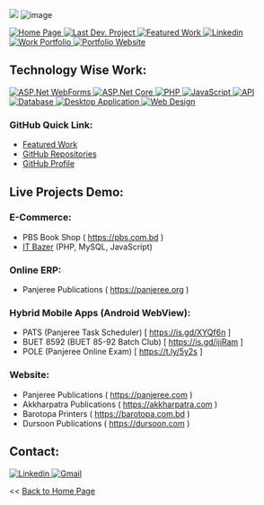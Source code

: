 <a href="https://hits.seeyoufarm.com"><img src="https://hits.seeyoufarm.com/api/count/incr/badge.svg?url=https%3A%2F%2Fgithub.com%2Fsayed-masud%2FDashboard%2Fhit-counter&count_bg=%2379C83D&title_bg=%23555555&icon=&icon_color=%23E7E7E7&title=Visitor+Counter&edge_flat=false"/></a>
![image](https://user-images.githubusercontent.com/83280369/184509340-309fce57-769e-4773-9c25-32816243d678.png)


<p>
 <a href="https://github.com/sayed-masud" target="_blank">
  <img
    alt="Home Page"
    src="https://img.shields.io/static/v1?label=&message=Home Page&color=lightgrey&style=for-the-badge"
  />
</a>
<a href="https://pbs.com.bd" target="_blank">
  <img
    alt="Last Dev. Project"
    src="https://img.shields.io/static/v1?label=&message=Last Dev. Project&color=blue&style=for-the-badge"
  />
</a>
<a href="https://github.com/stars/sayed-masud/lists/featured-work" target="_blank">
  <img
    alt="Featured Work"
    src="https://img.shields.io/static/v1?label=&message=Featured Work&color=blue&style=for-the-badge"
  />
</a>
 <a href="https://www.linkedin.com/in/sayedmasud/" target="_blank">
  <img
    alt="Linkedin"
    src="https://img.shields.io/badge/linkedin-0077B5?message=Linkedin&style=for-the-badge"
  />
</a>
<a href="https://www.youtube.com/embed/gq-fNaTUf9Y" target="_blank">
  <img
    alt="Work Portfolio"
    src="https://img.shields.io/static/v1?label=&message=Work Portfolio&color=red&style=for-the-badge"
  />
</a>
<a href="https://sayed-masud.github.io" target="_blank">
  <img
    alt="Portfolio Website"
    src="https://img.shields.io/static/v1?label=&message=Portfolio Website&color=red&style=for-the-badge"
  />
</a>
</p>


## Technology Wise Work:
<a href="https://github.com/stars/sayed-masud/lists/asp-net-webforms-c" target="_blank">
  <img
    alt="ASP.Net WebForms"
    src="https://img.shields.io/static/v1?label=&message=ASP.Net WebForms&color=9cf&style=for-the-badge"
  />
</a>

<a href="https://github.com/stars/sayed-masud/lists/asp-net-core-c" target="_blank">
  <img
    alt="ASP.Net Core"
    src="https://img.shields.io/static/v1?label=&message=ASP.Net Core&color=9cf&style=for-the-badge"
  />
</a>

<a href="https://github.com/stars/sayed-masud/lists/php-php-framework" target="_blank">
  <img
    alt="PHP"
    src="https://img.shields.io/static/v1?label=&message=PHP&color=9cf&style=for-the-badge"
  />
</a>

<a href="https://github.com/stars/sayed-masud/lists/javascript-framework" target="_blank">
  <img
    alt="JavaScript"
    src="https://img.shields.io/static/v1?label=&message=JavaScript&color=9cf&style=for-the-badge"
  />
</a>

<a href="https://github.com/stars/sayed-masud/lists/api-related-work" target="_blank">
  <img
    alt="API"
    src="https://img.shields.io/static/v1?label=&message=API&color=9cf&style=for-the-badge"
  />
</a>

<a href="https://github.com/stars/sayed-masud/lists/database-ms-sql-server-mysql" target="_blank">
  <img
    alt="Database"
    src="https://img.shields.io/static/v1?label=&message=Database&color=9cf&style=for-the-badge"
  />
</a>

<a href="https://github.com/stars/sayed-masud/lists/desktop-application-winforms" target="_blank">
  <img
    alt="Desktop Application"
    src="https://img.shields.io/static/v1?label=&message=Desktop Application&color=9cf&style=for-the-badge"
  />
</a>

<a href="https://github.com/stars/sayed-masud/lists/web-design" target="_blank">
  <img
    alt="Web Design"
    src="https://img.shields.io/static/v1?label=&message=Web Design & Bootstrap&color=9cf&style=for-the-badge"
  />
</a>

### GitHub Quick Link:
<ul>
<li><a href="https://github.com/stars/sayed-masud/lists/featured-work">Featured Work</a></li>
<li><a href="https://github.com/sayed-masud?tab=repositories">GitHub Repositories</a></li>
<li><a href="https://github.com/sayed-masud/profile">GitHub Profile</a></li>
</ul>

## Live Projects Demo:

### E-Commerce:
- PBS Book Shop ( https://pbs.com.bd )
- <a href="https://drive.google.com/file/d/1Y2vJyCiNTwOutDg9uIyax556pMedwVqL/view?usp=sharing">IT Bazer</a> (PHP, MySQL, JavaScript)

### Online ERP:
- Panjeree Publications ( https://panjeree.org )

### Hybrid Mobile Apps (Android WebView):
- PATS (Panjeree Task Scheduler)  [ https://is.gd/XYQf6n ]
- BUET 8592 (BUET 85-92 Batch Club)  [ https://is.gd/ijiRam ]	
- POLE (Panjeree Online Exam)  [ https://t.ly/5y2s ]

### Website:
- Panjeree Publications ( https://panjeree.com )
- Akkharpatra Publications ( https://akkharpatra.com )
- Barotopa Printers ( https://barotopa.com.bd )
- Dursoon Publications ( https://dursoon.com )


## Contact:
  
<p>
<a href="https://www.linkedin.com/in/sayedmasud/" target="_blank">
  <img
    alt="Linkedin"
    src="https://img.shields.io/badge/linkedin-0077B5?logo=linkedin&logoColor=white&style=for-the-badge"
  />
</a>
<a href="https://mail.google.com/mail/?view=cm&fs=1&to=sayedmasud69@gmail.com&su=&body=" target="_blank">
  <img
    alt="Gmail"
    src="https://img.shields.io/badge/Gmail-0077B5?logo=gmail&logoColor=red&style=for-the-badge"
  />
</a>
</p>

<p><< <a href="https://github.com/sayed-masud">Back to Home Page</a></p>
